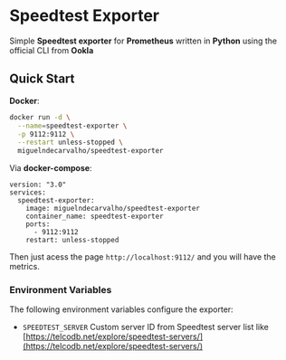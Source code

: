# Speedtest Exporter

Simple **Speedtest exporter** for **Prometheus** written in **Python** using the official CLI from **Ookla**

## Quick Start

**Docker**:

```bash
docker run -d \
  --name=speedtest-exporter \
  -p 9112:9112 \
  --restart unless-stopped \
  miguelndecarvalho/speedtest-exporter
```

Via **docker-compose**:

```docker-compose
version: "3.0"
services:
  speedtest-exporter:
    image: miguelndecarvalho/speedtest-exporter
    container_name: speedtest-exporter
    ports:
      - 9112:9112
    restart: unless-stopped
```

Then just acess the page `http://localhost:9112/` and you will have the metrics.

### Environment Variables

The following environment variables configure the exporter:

* `SPEEDTEST_SERVER`
  Custom server ID from Speedtest server list like [https://telcodb.net/explore/speedtest-servers/](https://telcodb.net/explore/speedtest-servers/)
